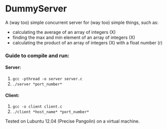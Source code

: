 # DummyServer
A (way too) simple concurrent server for (way too) simple things, such as:

* calculating the average of an array of integers (X)
* finding the max and min element of an array of integers (X)
* calculating the product of an array of integers (X) with a float number (r)

### Guide to compile and run:

#### Server:
1. `gcc -pthread -o server server.c`
2. `./server *port_number*`

#### Client:
1. `gcc -o client client.c`
2. `./client *host_name* *port_number*`

Tested on Lubuntu 12.04 (Precise Pangolin) on a virtual machine.
